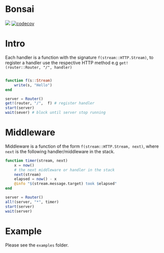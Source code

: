 # Bonsai

[![][action-img]][action-url]
[![codecov](https://codecov.io/gh/onetonfoot/Bonsai.jl/branch/master/graph/badge.svg?token=96CcO21IsK)](https://codecov.io/gh/onetonfoot/Bonsai.jl)

[action-img]: https://github.com/onetonfoot/Bonsai.jl/actions/workflows/ci.yaml/badge.svg
[action-url]: https://github.com/onetonfoot/Bonsai.jl/actions


# Intro

Each handler is a function with the signature `f(stream::HTTP.Stream)`, to 
register a handler use the respective HTTP method e.g  `get!(router::Router, "/", handler)`

```julia

function f(s::Stream)
	write(s, "Hello")
end

server = Router()
get!(router, "/",  f) # register handler 
start(server)
wait(sever) # block until server stop running
```


# Middleware 

Middleware is a function of the form `f(stream::HTTP.Stream, next)`, where `next` is the following handler/middleware in the stack. 

```julia
function timer(stream, next)
    x = now()
    # the next middleware or handler in the stack
    next(stream)
    elapsed = now() - x
    @info "$(stream.message.target) took $elapsed" 
end

server = Router()
all!(server, "*", timer)
start(server)
wait(server)
```

# Example

Please see the `examples` folder.